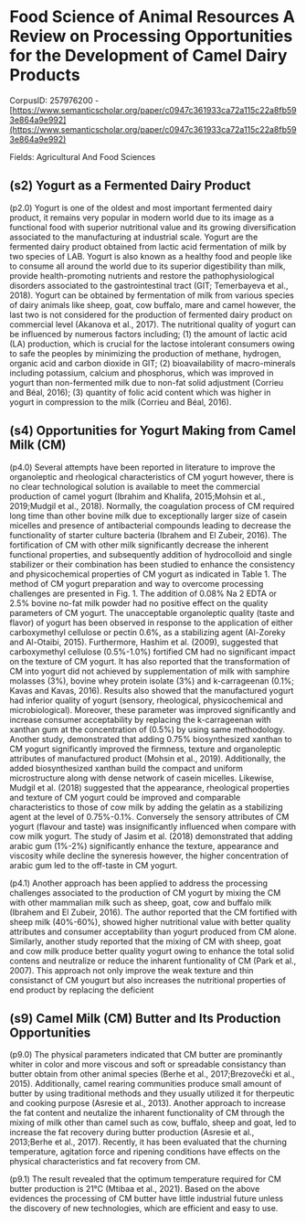 # Food Science of Animal Resources A Review on Processing Opportunities for the Development of Camel Dairy Products

CorpusID: 257976200 - [https://www.semanticscholar.org/paper/c0947c361933ca72a115c22a8fb593e864a9e992](https://www.semanticscholar.org/paper/c0947c361933ca72a115c22a8fb593e864a9e992)

Fields: Agricultural And Food Sciences

## (s2) Yogurt as a Fermented Dairy Product
(p2.0) Yogurt is one of the oldest and most important fermented dairy product, it remains very popular in modern world due to its image as a functional food with superior nutritional value and its growing diversification associated to the manufacturing at industrial scale. Yogurt are the fermented dairy product obtained from lactic acid fermentation of milk by two species of LAB. Yogurt is also known as a healthy food and people like to consume all around the world due to its superior digestibility than milk, provide health-promoting nutrients and restore the pathophysiological disorders associated to the gastrointestinal tract (GIT; Temerbayeva et al., 2018). Yogurt can be obtained by fermentation of milk from various species of dairy animals like sheep, goat, cow buffalo, mare and camel however, the last two is not considered for the production of fermented dairy product on commercial level (Akanova et al., 2017). The nutritional quality of yogurt can be influenced by numerous factors including; (1) the amount of lactic acid (LA) production, which is crucial for the lactose intolerant consumers owing to safe the peoples by minimizing the production of methane, hydrogen, organic acid and carbon dioxide in GIT; (2) bioavailability of macro-minerals including potassium, calcium and phosphorus, which was improved in yogurt than non-fermented milk due to non-fat solid adjustment (Corrieu and Béal, 2016); (3) quantity of folic acid content which was higher in yogurt in compression to the milk (Corrieu and Béal, 2016).
## (s4) Opportunities for Yogurt Making from Camel Milk (CM)
(p4.0) Several attempts have been reported in literature to improve the organoleptic and rheological characteristics of CM yogurt however, there is no clear technological solution is available to meet the commercial production of camel yogurt (Ibrahim and Khalifa, 2015;Mohsin et al., 2019;Mudgil et al., 2018). Normally, the coagulation process of CM required long time than other bovine milk due to exceptionally larger size of casein micelles and presence of antibacterial compounds leading to decrease the functionality of starter culture bacteria (Ibrahem and El Zubeir, 2016). The fortification of CM with other milk significantly decrease the inherent functional properties, and subsequently addition of hydrocolloid and single stabilizer or their combination has been studied to enhance the consistency and physicochemical properties of CM yogurt as indicated in Table 1. The method of CM yogurt preparation and way to overcome processing challenges are presented in Fig. 1. The addition of 0.08% Na 2 EDTA or 2.5% bovine no-fat milk powder had no positive effect on the quality parameters of CM yogurt. The unacceptable organoleptic quality (taste and flavor) of yogurt has been observed in response to the application of either carboxymethyl cellulose or pectin 0.6%, as a stabilizing agent (Al-Zoreky and Al-Otaibi, 2015). Furthermore, Hashim et al. (2009), suggested that carboxymethyl cellulose (0.5%-1.0%) fortified CM had no significant impact on the texture of CM yogurt. It has also reported that the transformation of CM into yogurt did not achieved by supplementation of milk with samphire molasses (3%), bovine whey protein isolate (3%) and k-carrageenan (0.1%; Kavas and Kavas, 2016). Results also showed that the manufactured yogurt had inferior quality of yogurt (sensory, rheological, physicochemical and microbiological). Moreover, these parameter was improved significantly and increase consumer acceptability by replacing the k-carrageenan with xanthan gum at the concentration of (0.5%) by using same methodology. Another study, demonstrated that adding 0.75% biosynthesized xanthan to CM yogurt significantly improved the firmness, texture and organoleptic attributes of manufactured product (Mohsin et al., 2019). Additionally, the added biosynthesized xanthan build the compact and uniform microstructure along with dense network of casein micelles. Likewise, Mudgil et al. (2018) suggested that the appearance, rheological properties and texture of CM yogurt could be improved and comparable characteristics to those of cow milk by adding the gelatin as a stabilizing agent at the level of 0.75%-0.1%. Conversely the sensory attributes of CM yogurt (flavour and taste) was insignificantly influenced when compare with cow milk yogurt. The study of Jasim et al. (2018) demonstrated that adding arabic gum (1%-2%) significantly enhance the texture, appearance and viscosity while decline the syneresis however, the higher concentration of arabic gum led to the off-taste in CM yogurt.

(p4.1) Another approach has been applied to address the processing challenges associated to the production of CM yogurt by mixing the CM with other mammalian milk such as sheep, goat, cow and buffalo milk (Ibrahem and El Zubeir, 2016). The author reported that the CM fortified with sheep milk (40%-60%), showed higher nutritional value with better quality attributes and consumer acceptability than yogurt produced from CM alone. Similarly, another study reported that the mixing of CM with sheep, goat and cow milk produce better quality yogurt owing to enhance the total solid contens and neutralize or reduce the inharent funtionality of CM (Park et al., 2007). This approach not only improve the weak texture and thin consistanct of CM yougurt but also increases the nutritional properties of end product by replacing the deficient 
## (s9) Camel Milk (CM) Butter and Its Production Opportunities
(p9.0) The physical parameters indicated that CM butter are prominantly whiter in color and more viscous and soft or spreadable consistancy than butter obtain from other animal species (Berhe et al., 2017;Brezovečki et al., 2015). Additionally, camel rearing communities produce small amount of butter by using traditional methods and they usually utilized it for therpeutic and cooking purpose (Asresie et al., 2013). Another approach to increase the fat content and neutalize the inharent functionality of CM through the mixing of milk other than camel such as cow, buffalo, sheep and goat, led to increase the fat recovery during butter production (Asresie et al., 2013;Berhe et al., 2017). Recently, it has been evaluated that the churning temperature, agitation force and ripening conditions have effects on the physical characteristics and fat recovery from CM.

(p9.1) The result revealed that the optimum temperature required for CM butter production is 21℃ (Mtibaa et al., 2021). Based on the above evidences the processing of CM butter have little industrial future unless the discovery of new technologies, which are efficient and easy to use.
